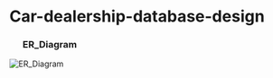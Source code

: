 # Car-dealership-database-design

###  &nbsp;&nbsp;&nbsp;&nbsp;&nbsp; ER_Diagram
  ![ER_Diagram](https://github.com/VibhaK93/Car-dealership-database-design/assets/146596962/ea1e873b-6f2e-477f-9f88-6102c46b1571)
